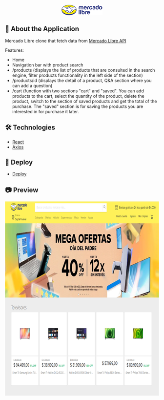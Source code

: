 <p align="center">
<img src="https://raw.githubusercontent.com/mgmaxi/MeLi/main/src/assets/images/full-logo.png" width="134" height="34" >
</p>

## 📄 <b> About the Application </b>

Mercado Libre clone that fetch data from [Mercado Libre API](https://developers.mercadolibre.com.ar)

Features:

- Home
- Navigation bar with product search
- /products (displays the list of products that are consulted in the search engine, filter products functionality in the left side of the section)
- /products/id (displays the detail of a product, Q&A section where you can add a question)
- /cart (function with two sections "cart" and "saved". You can add products to the cart, select the quantity of the product, delete the product, switch to the section of saved products and get the total of the purchase. The "saved" section is for saving the products you are interested in for purchase it later.

## 🛠️ <b> Technologies </b>

- [React](https://es.reactjs.org/)
- [Axios](https://axios-http.com)

## 🚀 <b> Deploy</b>

- [Deploy](https://clone-mercadolibre.firebaseapp.com/)

## 📷 <b> Preview </b>

<p align="center">
<img src="https://raw.githubusercontent.com/mgmaxi/MeLi/main/src/assets/images/preview.png" width="909" height="636" >
</p>
